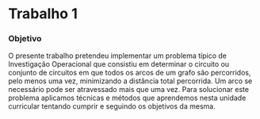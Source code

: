 # Trabalho 1

### Objetivo
O presente trabalho pretendeu implementar um problema típico de Investigação Operacional que consistiu em determinar o circuito ou conjunto de circuitos em que todos os arcos de um grafo são percorridos, pelo menos uma vez, minimizando a distância total percorrida. Um arco se necessário pode ser atravessado mais que uma vez. Para solucionar este problema aplicamos técnicas e métodos que aprendemos nesta unidade curricular tentando cumprir e seguindo os objetivos da mesma.